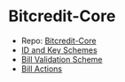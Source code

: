 # Bitcredit-Core

* Repo: [Bitcredit-Core](https://github.com/BitcreditProtocol/Bitcredit-Core)
* [ID and Key Schemes](./ids_and_keys.md)
* [Bill Validation Scheme](./bill_validation.md)
* [Bill Actions](./bill_actions.md)

